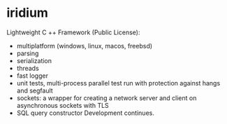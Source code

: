 # iridium
Lightweight C ++ Framework (Public License):
  - multiplatform (windows, linux, macos, freebsd)
  - parsing
  - serialization
  - threads
  - fast logger
  - unit tests, multi-process parallel test run with protection against hangs and segfault 
  - sockets: a wrapper for creating a network server and client on asynchronous sockets with TLS
  - SQL query constructor
Development continues.
